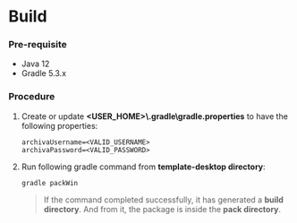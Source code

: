 # Build

### Pre-requisite

* Java 12
* Gradle 5.3.x

### Procedure

1. Create or update **<USER_HOME>\\.gradle\\gradle.properties** to have the following properties:

    ```properties
    archivaUsername=<VALID_USERNAME>
    archivaPassword=<VALID_PASSWORD>
    ```

2. Run following gradle command from **template-desktop directory**:
	```
	gradle packWin
	```
	
	> If the command completed successfully, it has generated a **build directory**. And from it, the package is inside the **pack directory**.
